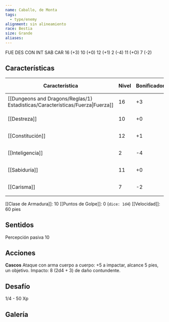 ```yaml
---
name: Caballo, de Monta
tags:
  - type/enemy
alignment: sin alineamiento
race: Bestia
size: Grande
aliases:
---
```



FUE DES CON INT SAB CAR
16 (+3) 10 (+0) 12 (+1) 2 (-4) 11 (+O) 7 (-2)


## Características

| Característica                                                                 | Nivel | Bonificador | Lanzar dado      |
| ------------------------------------------------------------------------------ | ----- | ----------- | ---------------- |
| [[Dungeons and Dragons/Reglas/1) Estadisticas/Características/Fuerza\|Fuerza]] | 16    | +3          | `dice: 1d20 + 0` |
| [[Destreza]]                                                                   | 10    | +0          | `dice: 1d20 + 0` |
| [[Constitución]]                                                               | 12    | +1          | `dice: 1d20 + 0` |
| [[Inteligencia]]                                                               | 2     | -4          | `dice: 1d20 + 0` |
| [[Sabiduría]]                                                                  | 11    | +0          | `dice: 1d20 + 0` |
| [[Carisma]]                                                                    | 7     | -2          | `dice: 1d20 + 0` |

[[Clase de Armadura]]: 10
[[Puntos de Golpe]]: 0 (`dice: 1d4`)
[[Velocidad]]: 60 pies

## Sentidos

Percepción pasiva 10

## Acciones

**Cascos**
Ataque con arma cuerpo a cuerpo: +5 a impactar, alcance 5 pies, un objetivo. 
Impacto: 8 (2d4 + 3) de daño contundente.

## Desafío

1/4 - 50 Xp

## Galería


